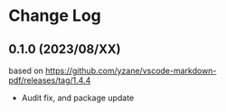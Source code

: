 # Change Log

## 0.1.0 (2023/08/XX)

based on https://github.com/yzane/vscode-markdown-pdf/releases/tag/1.4.4

* Audit fix, and package update
